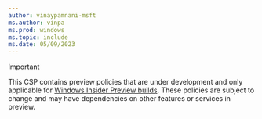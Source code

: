 ```yaml
---
author: vinaypamnani-msft
ms.author: vinpa
ms.prod: windows
ms.topic: include
ms.date: 05/09/2023
---
```


> [!IMPORTANT]
> This CSP contains preview policies that are under development and only applicable for [Windows Insider Preview builds](/windows-insider/). These policies are subject to change and may have dependencies on other features or services in preview.
